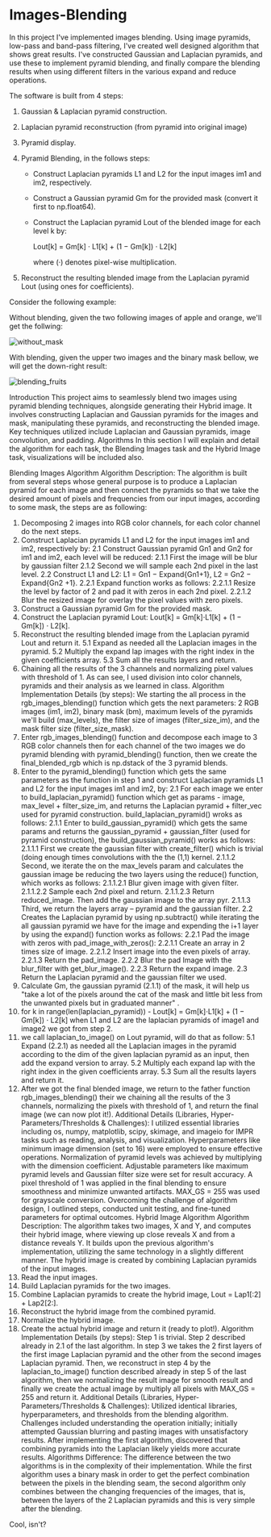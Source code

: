 # Images-Blending

In this project I've implemented images blending. Using image pyramids, low-pass and band-pass filtering, I've created well designed algorithm that shows great results.
I've constructed Gaussian and Laplacian pyramids, and use these to implement pyramid blending, and finally compare the blending results when using different filters in the various expand and reduce operations.

The software is built from 4 steps: 

1. Gaussian & Laplacian pyramid construction. 

2. Laplacian pyramid reconstruction (from pyramid into original image)

3. Pyramid display.

4. Pyramid Blending, in the follows steps: 

    - Construct Laplacian pyramids L1 and L2 for the input images im1 and im2, respectively.
  
    - Construct a Gaussian pyramid Gm for the provided mask (convert it first to np.float64).
  
    - Construct the Laplacian pyramid Lout of the blended image for each level k by:
  
      Lout[k] = Gm[k] · L1[k] + (1 − Gm[k]) · L2[k]
  
      where (·) denotes pixel-wise multiplication.
  
  5. Reconstruct the resulting blended image from the Laplacian pyramid Lout (using ones for coefficients).


  
Consider the following example: 
  
Without blending, given the two following images of apple and orange, we'll get the follwing:
  
![without_mask](https://user-images.githubusercontent.com/64755588/206402595-a55a01b1-9809-4472-8b69-29deeeb864da.png)


With blending, given the upper two images and the binary mask bellow, we will get the down-right result: 

![blending_fruits](https://user-images.githubusercontent.com/64755588/206403429-69cc550b-f1cf-45fc-b6b6-1bf6c93b4818.png)























Introduction
This project aims to seamlessly blend two images using pyramid blending techniques, alongside generating their Hybrid image. It involves constructing Laplacian and Gaussian pyramids for the images and mask, manipulating these pyramids, and reconstructing the blended image. Key techniques utilized include Laplacian and Gaussian pyramids, image convolution, and padding.
Algorithms
In this section I will explain and detail the algorithm for each task, the Blending Images task and the Hybrid Image task, visualizations will be included also.

Blending Images Algorithm
Algorithm Description:
The algorithm is built from several steps whose general purpose is to produce a Laplacian pyramid for each image and then connect the pyramids so that we take the desired amount of pixels and frequencies from our input images, according to some mask, the steps are as following:
1. Decomposing 2 images into RGB color channels, for each color channel do the next steps.
2. Construct Laplacian pyramids L1 and L2 for the input images im1 and im2, respectively by:
2.1	Construct Gaussian pyramid Gn1 and Gn2 for im1 and im2, each level will be reduced:
2.1.1	First the image will be blur by gaussian filter 
2.1.2	Second we will sample each 2nd pixel in the last level. 
2.2	Construct L1 and L2:  L1 = Gn1 − Expand{Gn1+1}, L2 = Gn2 − Expand{Gn2 +1}.
2.2.1	Expand function works as follows: 
2.2.1.1	Resize the level by factor of 2 and pad it with zeros in each 2nd pixel.
2.2.1.2	Blur the resized image for overlay the pixel values with zero pixels.
3.	Construct a Gaussian pyramid Gm for the provided mask.
4.	Construct the Laplacian pyramid Lout: Lout[k] = Gm[k]⋅L1[k] + (1 − Gm[k]) ⋅ L2[k].
5.	Reconstruct the resulting blended image from the Laplacian pyramid Lout and return it.
5.1 Expand as needed all the Laplacian images in the pyramid.
5.2 Multiply the expand lap images with the right index in the given coefficients array.
5.3 Sum all the results layers and return.
6. Chaining all the results of the 3 channels and normalizing pixel values with threshold of 1.
As can see, I used division into color channels, pyramids and their analysis as we learned in class. 
Algorithm Implementation Details (by steps):
We starting the all process in the rgb_images_blending() function which gets the next parameters: 2 RGB images (im1, im2), binary mask (bm), maximum levels of the pyramids we'll build (max_levels), the filter size of images (filter_size_im), and the mask filter size (filter_size_mask). 
1.	Enter rgb_images_blending() function and decompose each image to 3 RGB color channels then for each channel of the two images we do pyramid blending with pyramid_blending() function, then we create the final_blended_rgb which is np.dstack of the 3 pyramid blends.
2.	Enter to the pyramid_blending() function which gets the same parameters as the function in step 1 and construct Laplacian pyramids L1 and L2 for the input images im1 and im2, by:
	2.1 For each image we enter to build_laplacian_pyramid() function which get as 		      	      params - image, max_level + filter_size_im, and returns the Laplacian pyramid + 		      filter_vec used for pyramid construction. build_laplacian_pyramid()  wroks as follows: 
	      2.1.1 Enter to build_gaussian_pyramid() which gets the same params and returns 		               the gaussian_pyramid + gaussian_filter (used for pyramid construction), the 		               build_gaussian_pyramid() works as follows: 
		    2.1.1.1 First we create the gaussian filter with create_filter() which
			     is trivial (doing enough times convolutions with the the (1,1) kernel.
		    2.1.1.2 Second, we iterate the on the max_levels param and 						    calculates the gaussian image be reducing the two layers 					    using the reduce() function, which works as follows: 
			    	2.1.1.2.1 Blur given image with given filter. 
			    	2.1.1.2.2 Sample each 2nd pixel and return. 
			    	2.1.1.2.3 Return reduced_image.
			    Then add the gaussian image to the array pyr. 
		    2.1.1.3 Third, we return the layers array – pyramid and the gaussian filter. 
	 2.2 Creates the Laplacian pyramid by using np.subtract() while iterating the all 			       gaussian pyramid we have for the image and expending the i+1 layer by			       using the expand() function works as follows: 
	       2.2.1 Pad the image with zeros with pad_image_with_zeros(): 					     2.2.1.1 Create an array in 2 times size of image.
	                 2.2.1.2 Insert image into the even pixels of array.
		     2.2.1.3 Return the pad_image. 
	       2.2.2 Blur the pad Image with the blur_filter with get_blur_image().
	       2.2.3 Return the expand image. 
	 2.3 Return the Laplacian pyramid and the gaussian filter we used. 
3.   Calculate Gm, the gaussian pyramid (2.1.1) of the mask, it will help us "take a lot of the 	pixels around  the cat of the mask and little bit less from the unwanted pixels but in 	graduated manner" . 
4.  for k in range(len(laplacian_pyramid)) - Lout[k] = Gm[k]⋅L1[k] + (1 − Gm[k]) ⋅ L2[k] 	when L1 and L2 are the laplacian pyramids of image1 and image2 we got from step 2. 
5.  we call laplacian_to_image() on Lout pyramid, will do that as follow: 
5.1 Expand (2.2.1) as needed all the Laplacian images in the pyramid according to the  dim of the given laplacian pyramid as an input, then add the expand version to array.
5.2 Multiply each expand lap with the right index in the given coefficients array.
5.3 Sum all the results layers and return it.
6.   After we got the final blended image, we return to the father function 		rgb_images_blending() their we chaining all the results of the 3 channels,		normalizing the pixels with threshold of 1, and return the final image (we can now plot it!). 
Additional Details (Libraries, Hyper-Parameters/Thresholds & Challenges):
I utilized essential libraries including os, numpy, matplotlib, scipy, skimage, and imageio for IMPR tasks such as reading, analysis, and visualization. Hyperparameters like minimum image dimension (set to 16) were employed to ensure effective operations. Normalization of pyramid levels was achieved by multiplying with the dimension coefficient. Adjustable parameters like maximum pyramid levels and Gaussian filter size were set for result accuracy. A pixel threshold of 1 was applied in the final blending to ensure smoothness and minimize unwanted artifacts. MAX_GS = 255 was used for grayscale conversion. Overcoming the challenge of algorithm design, I outlined steps, conducted unit testing, and fine-tuned parameters for optimal outcomes.
Hybrid Image Algorithm
Algorithm Description:
The algorithm takes two images, X and Y, and computes their hybrid image, where viewing up close reveals X and from a distance reveals Y. It builds upon the previous algorithm's implementation, utilizing the same technology in a slightly different manner. The hybrid image is created by combining Laplacian pyramids of the input images.
1.	Read the input images. 
2.	Build Laplacian pyramids for the two images.
3.	Combine Laplacian pyramids to create the hybrid image, Lout = Lap1[:2] + Lap2[2:].
4.	Reconstruct the hybrid image from the combined pyramid.
5.	Normalize the hybrid image.
6.	Create the actual hybrid image and return it (ready to plot!).
Algorithm Implementation Details (by steps):
Step 1 is trivial. Step 2 described already in 2.1 of the last algorithm. In step 3 we takes the 2 first layers of the first image Laplacian pyramid and the other from the second images Laplacian pyramid. Then, we reconstruct in step 4 by the laplacian_to_image() function described already in step 5 of the last algorithm, then we normalizing the result image for smooth result and finally we create the actual image by multiply all pixels with MAX_GS = 255 and return it. 
Additional Details (Libraries, Hyper-Parameters/Thresholds & Challenges):
Utilized identical libraries, hyperparameters, and thresholds from the blending algorithm. Challenges included understanding the operation initially; initially attempted Gaussian blurring and pasting images with unsatisfactory results. After implementing the first algorithm, discovered that combining pyramids into the Laplacian likely yields more accurate results.
Algorithms Difference: 
The difference between the two algorithms is in the complexity of their implementation. While the first algorithm uses a binary mask in order to get the perfect combination between the pixels in the blending seam, the second algorithm only combines between the changing frequencies of the images, that is, between the layers of the 2 Laplacian pyramids and this is very simple after the blending.





Cool, isn't?
